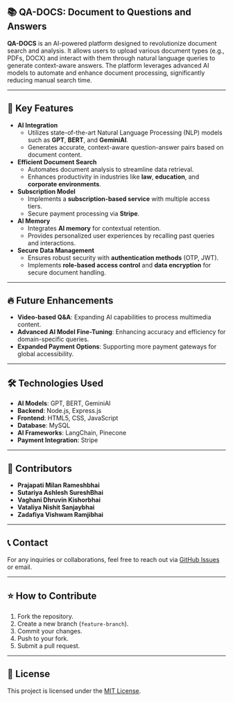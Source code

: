 <h2>📚 QA-DOCS: Document to Questions and Answers </h2>
<p><strong>QA-DOCS</strong> is an AI-powered platform designed to revolutionize document search and analysis. It allows users to upload various document types (e.g., PDFs, DOCX) and interact with them through natural language queries to generate context-aware answers. The platform leverages advanced AI models to automate and enhance document processing, significantly reducing manual search time.</p>

<hr>

<h2>🚀 Key Features</h2>
<ul>
    <li><strong>AI Integration</strong>
        <ul>
            <li>Utilizes state-of-the-art Natural Language Processing (NLP) models such as <strong>GPT</strong>, <strong>BERT</strong>, and <strong>GeminiAI</strong>.</li>
            <li>Generates accurate, context-aware question-answer pairs based on document content.</li>
        </ul>
    </li>
    <li><strong>Efficient Document Search</strong>
        <ul>
            <li>Automates document analysis to streamline data retrieval.</li>
            <li>Enhances productivity in industries like <strong>law</strong>, <strong>education</strong>, and <strong>corporate environments</strong>.</li>
        </ul>
    </li>
    <li><strong>Subscription Model</strong>
        <ul>
            <li>Implements a <strong>subscription-based service</strong> with multiple access tiers.</li>
            <li>Secure payment processing via <strong>Stripe</strong>.</li>
        </ul>
    </li>
    <li><strong>AI Memory</strong>
        <ul>
            <li>Integrates <strong>AI memory</strong> for contextual retention.</li>
            <li>Provides personalized user experiences by recalling past queries and interactions.</li>
        </ul>
    </li>
    <li><strong>Secure Data Management</strong>
        <ul>
            <li>Ensures robust security with <strong>authentication methods</strong> (OTP, JWT).</li>
            <li>Implements <strong>role-based access control</strong> and <strong>data encryption</strong> for secure document handling.</li>
        </ul>
    </li>
</ul>

<hr>

<h2>🔥 Future Enhancements</h2>
<ul>
    <li><strong>Video-based Q&A</strong>: Expanding AI capabilities to process multimedia content.</li>
    <li><strong>Advanced AI Model Fine-Tuning</strong>: Enhancing accuracy and efficiency for domain-specific queries.</li>
    <li><strong>Expanded Payment Options</strong>: Supporting more payment gateways for global accessibility.</li>
</ul>

<hr>

<h2>🛠️ Technologies Used</h2>
<ul>
    <li><strong>AI Models</strong>: GPT, BERT, GeminiAI</li>
    <li><strong>Backend</strong>: Node.js, Express.js</li>
    <li><strong>Frontend</strong>: HTML5, CSS, JavaScript</li>
    <li><strong>Database</strong>: MySQL</li>
    <li><strong>AI Frameworks</strong>: LangChain, Pinecone</li>
    <li><strong>Payment Integration</strong>: Stripe</li>
</ul>

<hr>

<h2>👥 Contributors</h2>
<ul>
    <li><strong>Prajapati Milan Rameshbhai</strong></li>
    <li><strong>Sutariya Ashlesh SureshBhai</strong></li>
    <li><strong>Vaghani Dhruvin Kishorbhai</strong></li>
    <li><strong>Vataliya Nishit Sanjaybhai</strong></li>
    <li><strong>Zadafiya Vishwam Ramjibhai</strong></li>
</ul>

<hr>

<h2>📞 Contact</h2>
<p>For any inquiries or collaborations, feel free to reach out via <a href="#">GitHub Issues</a> or email.</p>

<hr>

<h2>⭐ How to Contribute</h2>
<ol>
    <li>Fork the repository.</li>
    <li>Create a new branch (<code>feature-branch</code>).</li>
    <li>Commit your changes.</li>
    <li>Push to your fork.</li>
    <li>Submit a pull request.</li>
</ol>

<hr>

<h2>📄 License</h2>
<p>This project is licensed under the <a href="LICENSE">MIT License</a>.</p>
